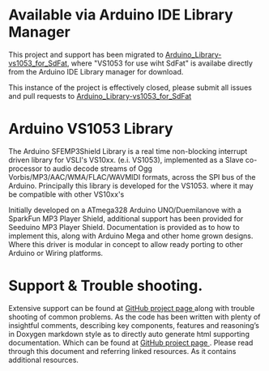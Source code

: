 # Available via Arduino IDE Library Manager

This project and support has been migrated to [Arduino_Library-vs1053_for_SdFat](https://github.com/mpflaga/Arduino_Library-vs1053_for_SdFat), where "VS1053 for use wiht SdFat" is availabe directly from the Arduino IDE Library manager for download.

This instance of the project is effectively closed, please submit all issues and pull requests to [Arduino_Library-vs1053_for_SdFat](https://github.com/mpflaga/Arduino_Library-vs1053_for_SdFat)

# Arduino VS1053 Library

The Arduino SFEMP3Shield Library is a real time non-blocking interrupt driven library for VSLI's VS10xx. (e.i. VS1053), implemented as a Slave co-processor to audio decode streams of Ogg Vorbis/MP3/AAC/WMA/FLAC/WAVMIDI formats, across the SPI bus of the Arduino. Principally this library is developed for the VS1053\. where it may be compatible with other VS10xx's

Initially developed on a ATmega328 Arduino UNO/Duemilanove with a SparkFun MP3 Player Shield, additional support has been provided for Seeduino MP3 Player Shield. Documentation is provided as to how to implement this, along with Arduino Mega and other home grown designs. Where this driver is modular in concept to allow ready porting to other Arduino or Wiring platforms.

# Support &amp; Trouble shooting.

Extensive support can be found at [ GitHub project page ](http://mpflaga.github.io/Sparkfun-MP3-Player-Shield-Arduino-Library/) along with trouble shooting of common problems. As the code has been written with plenty of insightful comments, describing key components, features and reasoning’s in Doxygen markdown style as to directly auto generate html supporting documentation. Which can be found at [ GitHub project page ](http://mpflaga.github.io/Sparkfun-MP3-Player-Shield-Arduino-Library/). Please read through this document and referring linked resources. As it contains additional resources.
